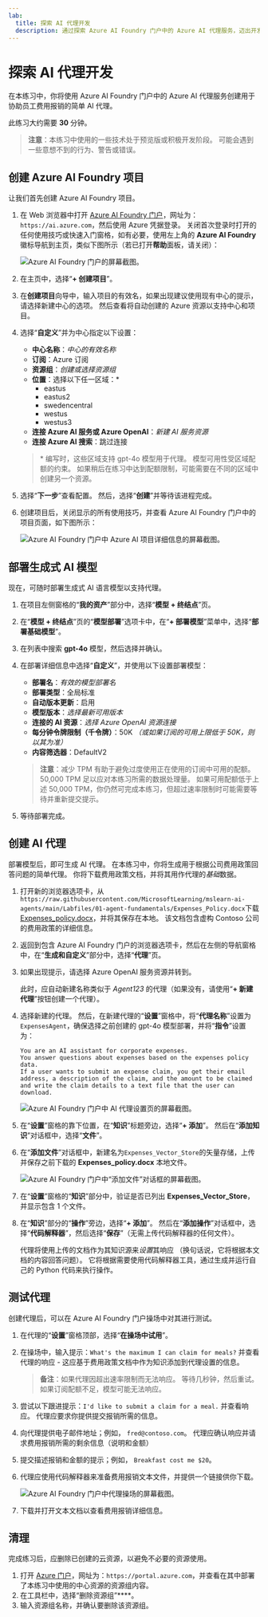 ```yaml
---
lab:
  title: 探索 AI 代理开发
  description: 通过探索 Azure AI Foundry 门户中的 Azure AI 代理服务，迈出开发 AI 代理的第一步。
---
```


# 探索 AI 代理开发

在本练习中，你将使用 Azure AI Foundry 门户中的 Azure AI 代理服务创建用于协助员工费用报销的简单 AI 代理。

此练习大约需要 **30** 分钟。

> **注意**：本练习中使用的一些技术处于预览版或积极开发阶段。 可能会遇到一些意想不到的行为、警告或错误。

## 创建 Azure AI Foundry 项目

让我们首先创建 Azure AI Foundry 项目。

1. 在 Web 浏览器中打开 [Azure AI Foundry 门户](https://ai.azure.com)，网址为：`https://ai.azure.com`，然后使用 Azure 凭据登录。 关闭首次登录时打开的任何使用技巧或快速入门窗格，如有必要，使用左上角的 **Azure AI Foundry** 徽标导航到主页，类似下图所示（若已打开**帮助**面板，请关闭）：

    ![Azure AI Foundry 门户的屏幕截图。](./Media/ai-foundry-home.png)

1. 在主页中，选择“**+ 创建项目**”。
1. 在**创建项目**向导中，输入项目的有效名，如果出现建议使用现有中心的提示，请选择新建中心的选项。 然后查看将自动创建的 Azure 资源以支持中心和项目。
1. 选择“**自定义**”并为中心指定以下设置：
    - **中心名称**：*中心的有效名称*
    - **订阅**：Azure 订阅
    - **资源组**：*创建或选择资源组*
    - **位置**：选择以下任一区域：\*
        - eastus
        - eastus2
        - swedencentral
        - westus
        - westus3
    - **连接 Azure AI 服务或 Azure OpenAI**：*新建 AI 服务资源*
    - **连接 Azure AI 搜索**：跳过连接

    > \* 编写时，这些区域支持 gpt-4o 模型用于代理。 模型可用性受区域配额的约束。 如果稍后在练习中达到配额限制，可能需要在不同的区域中创建另一个资源。

1. 选择“**下一步**”查看配置。 然后，选择“**创建**”并等待该进程完成。
1. 创建项目后，关闭显示的所有使用技巧，并查看 Azure AI Foundry 门户中的项目页面，如下图所示：

    ![Azure AI Foundry 门户中 Azure AI 项目详细信息的屏幕截图。](./Media/ai-foundry-project.png)

## 部署生成式 AI 模型

现在，可随时部署生成式 AI 语言模型以支持代理。

1. 在项目左侧窗格的“**我的资产**”部分中，选择“**模型 + 终结点**”页。
1. 在“**模型 + 终结点**”页的“**模型部署**”选项卡中，在“**+ 部署模型**”菜单中，选择“**部署基础模型**”。
1. 在列表中搜索 **gpt-4o** 模型，然后选择并确认。
1. 在部署详细信息中选择“**自定义**”，并使用以下设置部署模型：
    - **部署名**：*有效的模型部署名*
    - **部署类型**：全局标准
    - **自动版本更新**：启用
    - **模型版本**：*选择最新可用版本*
    - **连接的 AI 资源**：*选择 Azure OpenAI 资源连接*
    - **每分钟令牌限制（千令牌）**：50K *（或如果订阅的可用上限低于 50K，则以其为准）*
    - **内容筛选器**：DefaultV2

    > **注意**：减少 TPM 有助于避免过度使用正在使用的订阅中可用的配额。 50,000 TPM 足以应对本练习所需的数据处理量。 如果可用配额低于上述 50,000 TPM，你仍然可完成本练习，但超过速率限制时可能需要等待并重新提交提示。

1. 等待部署完成。

## 创建 AI 代理

部署模型后，即可生成 AI 代理。 在本练习中，你将生成用于根据公司费用政策回答问题的简单代理。 你将下载费用政策文档，并将其用作代理的*基础*数据。

1. 打开新的浏览器选项卡，从`https://raw.githubusercontent.com/MicrosoftLearning/mslearn-ai-agents/main/Labfiles/01-agent-fundamentals/Expenses_Policy.docx`下载 [Expenses_policy.docx](https://raw.githubusercontent.com/MicrosoftLearning/mslearn-ai-agents/main/Labfiles/01-agent-fundamentals/Expenses_Policy.docx)，并将其保存在本地。 该文档包含虚构 Contoso 公司的费用政策的详细信息。
1. 返回到包含 Azure AI Foundry 门户的浏览器选项卡，然后在左侧的导航窗格中，在“**生成和自定义**”部分中，选择“**代理**”页。
1. 如果出现提示，请选择 Azure OpenAI 服务资源并转到。

    此时，应自动新建名称类似于 *Agent123* 的代理（如果没有，请使用“**+ 新建代理**”按钮创建一个代理）。

1. 选择新建的代理。 然后，在新建代理的“**设置**”窗格中，将“**代理名称**”设置为 `ExpensesAgent`，确保选择之前创建的 gpt-4o 模型部署，并将“**指令**”设置为：

    ```prompt
   You are an AI assistant for corporate expenses.
   You answer questions about expenses based on the expenses policy data.
   If a user wants to submit an expense claim, you get their email address, a description of the claim, and the amount to be claimed and write the claim details to a text file that the user can download.
    ```

    ![Azure AI Foundry 门户中 AI 代理设置页的屏幕截图。](./Media/ai-agent-setup.png)

1. 在“**设置**”窗格的靠下位置，在“**知识**”标题旁边，选择“**+ 添加**”。 然后在“**添加知识**”对话框中，选择“**文件**”。
1. 在“**添加文件**”对话框中，新建名为`Expenses_Vector_Store`的矢量存储，上传并保存之前下载的 **Expenses_policy.docx** 本地文件。

    ![Azure AI Foundry 门户中“添加文件”对话框的屏幕截图。](./Media/ai-agent-add-files.png)

1. 在“**设置**”窗格的“**知识**”部分中，验证是否已列出 **Expenses_Vector_Store**，并显示包含 1 个文件。

1. 在“**知识**”部分的“**操作**”旁边，选择“**+ 添加**”。 然后在“**添加操作**”对话框中，选择“**代码解释器**”，然后选择“**保存**”（无需上传代码解释器的任何文件）。

    代理将使用上传的文档作为其知识源来*设置*其响应 （换句话说，它将根据本文档的内容回答问题）。 它将根据需要使用代码解释器工具，通过生成并运行自己的 Python 代码来执行操作。

## 测试代理

创建代理后，可以在 Azure AI Foundry 门户操场中对其进行测试。

1. 在代理的“**设置**”窗格顶部，选择“**在操场中试用**”。
1. 在操场中，输入提示：`What's the maximum I can claim for meals?` 并查看代理的响应 - 这应基于费用政策文档中作为知识添加到代理设置的信息。

    > **备注**：如果代理因超出速率限制而无法响应。 等待几秒钟，然后重试。 如果订阅配额不足，模型可能无法响应。

1. 尝试以下跟进提示：`I'd like to submit a claim for a meal.` 并查看响应。 代理应要求你提供提交报销所需的信息。
1. 向代理提供电子邮件地址；例如， `fred@contoso.com`。 代理应确认响应并请求费用报销所需的剩余信息（说明和金额）
1. 提交描述报销和金额的提示；例如， `Breakfast cost me $20`。
1. 代理应使用代码解释器来准备费用报销文本文件，并提供一个链接供你下载。

    ![Azure AI Foundry 门户中代理操场的屏幕截图。](./Media/ai-agent-playground.png)

1. 下载并打开文本文档以查看费用报销详细信息。

## 清理

完成练习后，应删除已创建的云资源，以避免不必要的资源使用。

1. 打开 [Azure 门户](https://portal.azure.com)，网址为：`https://portal.azure.com`，并查看在其中部署了本练习中使用的中心资源的资源组内容。
1. 在工具栏中，选择“删除资源组”****。
1. 输入资源组名称，并确认要删除该资源组。
